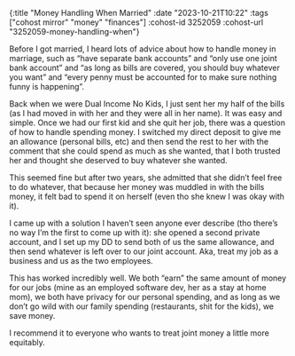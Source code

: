 {:title "Money Handling When Married"
 :date "2023-10-21T10:22"
 :tags ["cohost mirror" "money" "finances"]
 :cohost-id 3252059
 :cohost-url "3252059-money-handling-when"}

Before I got married, I heard lots of advice about how to handle money in marriage, such as “have separate bank accounts” and “only use one joint bank account” and “as long as bills are covered, you should buy whatever you want” and “every penny must be accounted for to make sure nothing funny is happening”.

Back when we were Dual Income No Kids, I just sent her my half of the bills (as I had moved in with her and they were all in her name). It was easy and simple. Once we had our first kid and she quit her job, there was a question of how to handle spending money. I switched my direct deposit to give me an allowance (personal bills, etc) and then send the rest to her with the comment that she could spend as much as she wanted, that I both trusted her and thought she deserved to buy whatever she wanted.

This seemed fine but after two years, she admitted that she didn’t feel free to do whatever, that because her money was muddled in with the bills money, it felt bad to spend it on herself (even tho she knew I was okay with it).

I came up with a solution I haven’t seen anyone ever describe (tho there’s no way I’m the first to come up with it): she opened a second private account, and I set up my DD to send both of us the same allowance, and then send whatever is left over to our joint account. Aka, treat my job as a business and us as the two employees.

This has worked incredibly well. We both “earn” the same amount of money for our jobs (mine as an employed software dev, her as a stay at home mom), we both have privacy for our personal spending, and as long as we don’t go wild with our family spending (restaurants, shit for the kids), we save money.

I recommend it to everyone who wants to treat joint money a little more equitably.
